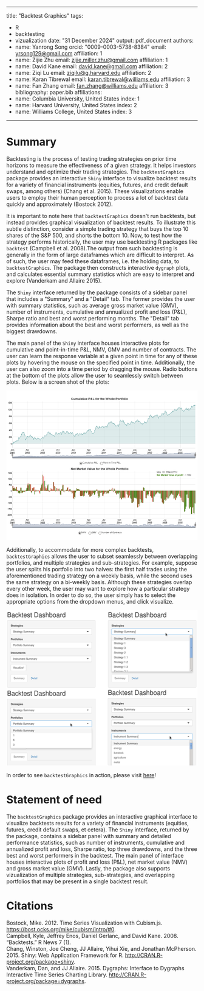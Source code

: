 
---
title: "Backtest Graphics"
tags:
- R
- backtesting
- vizualization
date: "31 December 2024"
output: pdf_document
authors:
- name: Yanrong Song
  orcid: "0009-0003-5738-8384"
  email: yrsong129@gmail.com
  affiliation: 1
- name: Zijie Zhu
  email: zijie.miller.zhu@gmail.com
  affiliation: 1
- name: David Kane
  email: david.kane@gmail.com
  affiliation: 2
- name: Ziqi Lu
  email: ziqilu@g.harvard.edu
  affiliation: 2
- name: Karan Tibrewal
  email: karan.tibrewal@williams.edu
  affiliation: 3
- name: Fan Zhang
  email: fan.zhang@williams.edu
  affiliation: 3
bibliography: paper.bib
affiliations:
- name: Columbia University, United States
  index: 1
- name: Harvard University, United States
  index: 2
- name: Williams College, United States
  index: 3
---



# Summary

Backtesting is the process of testing trading strategies on prior time horizons to measure the effectiveness of a given strategy. It helps investors understand and optimize their trading strategies. The `backtestGraphics` package provides an interactive `Shiny` interface to visualize backtest results for a variety of financial instruments (equities, futures, and credit default swaps, among others)  (Chang et al. 2015). These visualizations enable users to employ their human perception to process a lot of backtest data quickly and approximately (Bostock 2012). 

It is important to note here that `backtestGraphics` doesn't run backtests, but instead provides graphical visualization of backtest results. To illustrate this subtle distinction, consider a simple trading strategy that buys the top 10 shares of the S&P 500, and shorts the bottom 10. Now, to test how the strategy performs historically, the user may use backtesting R packages like `backtest` (Campbell et al. 2008).The output from such backtesting is generally in the form of large dataframes which are difficult to interpret. As of such, the user may feed these dataframes, i.e. the holding data, to `backtestGraphics`. The package then constructs interactive `dygraph` plots, and calculates essential summary statistics which are easy to interpret and explore (Vanderkam and Allaire 2015). 

The `Shiny` interface returned by the package consists of a sidebar panel that includes a "Summary" and a "Detail" tab. The former provides the user with summary statistics, such as average gross market value (GMV), number of instruments, cumulative and annualized profit and loss (P&L), Sharpe ratio and best and worst performing months. The "Detail" tab provides information about the best and worst performers, as well as the biggest drawdowns. 

The main panel of the `Shiny` interface houses interactive plots for cumulative and point-in-time P&L, NMV, GMV and number of contracts. The user can learn the response variable at a given point in time for any of these plots by hovering the mouse on the specified point in time. Additionally, the user can also zoom into a time period by dragging the mouse. Radio buttons at the bottom of the plots allow the user to seamlessly switch between plots. Below is a screen shot of the plots: 

![](vignettes/img/plots.png)

Additionally, to accommodate for more complex backtests, `backtestGraphics` allows the user to subset seamlessly between overlapping portfolios, and multiple strategies and sub-strategies. For example, suppose the user splits his portfolio into two halves: the first half trades using the aforementioned trading strategy on a weekly basis, while the second uses the same strategy on a bi-weekly basis. Although these strategies overlap every other week, the user may want to explore how a particular strategy does in isolation. In order to do so, the user simply has to select the appropriate options from the dropdown menus, and click visualize. 

![](vignettes/img/dropdown.png)

In order to see `backtestGraphics` in action, please visit [here](https://backtestgraphics.shinyapps.io/backtestGraphics)!

# Statement of need

The `backtestGraphics` package provides an interactive graphical interface to visualize backtests results for a variety of financial instruments (equities, futures, credit default swaps, et cetera).
The `Shiny` interface, returned by the package, contains a sidebar panel with summary and detailed performance statistics, such as number of instruments, cumulative and annualized profit and loss, Sharpe ratio, top three drawdowns, and the three best and worst performers in the backtest. 
The main panel of interface houses interactive plots of profit and loss (P\&L), net market value (NMV) and gross market value (GMV). Lastly, the package also supports vizualization of multiple strategies, sub-strategies, and overlapping portfolios that may be present in a single backtest result. 

# Citations

Bostock, Mike. 2012. Time Series Visualization with Cubism.js. https://bost.ocks.org/mike/cubism/intro/#0.     
Campbell, Kyle, Jeffrey Enos, Daniel Gerlanc, and David Kane. 2008. “Backtests.” R News 7 (1).    
Chang, Winston, Joe Cheng, JJ Allaire, Yihui Xie, and Jonathan McPherson. 2015. Shiny: Web Application
Framework for R. http://CRAN.R-project.org/package=shiny.    
Vanderkam, Dan, and JJ Allaire. 2015. Dygraphs: Interface to Dygraphs Interactive Time Series Charting
Library. http://CRAN.R-project.org/package=dygraphs.    
